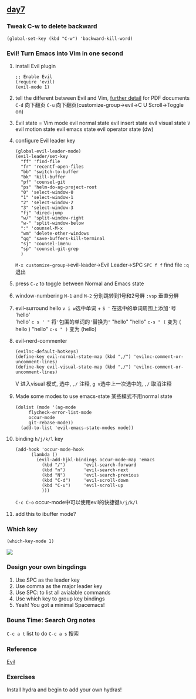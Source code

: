 ## [day7](https://github.com/emacs-china/Spacemacs-rocks/issues/77)

### Tweak C-w to delete backward

``` elisp
(global-set-key (kbd "C-w") 'backward-kill-word)
```

### Evil! Turn Emacs into Vim in one second

1. install Evil plugin

   ``` elisp
   ;; Enable Evil
   (require 'evil)
   (evil-mode 1)
   ```

2. tell the different between Evil and Vim, [further detail](https://github.com/emacs-evil/evil) for PDF documents
   `C-d` 向下翻页 `C-u` 向下翻页(customize-group->evil->C U Scroll->Toggle on)

3. Evil state = Vim mode
   evil normal state
   evil insert state
   evil visual state `V`
   evil motion state
   evil emacs state
   evil operator state (dw)

4. configure Evil leader key

   ``` elisp
   (global-evil-leader-mode)
   (evil-leader/set-key
     "ff" 'find-file
     "fr" 'recentf-open-files
     "bb" 'switch-to-buffer
     "bk" 'kill-buffer
     "pf" 'counsel-git
     "ps" 'helm-do-ag-project-root
     "0" 'select-window-0
     "1" 'select-window-1
     "2" 'select-window-2
     "3" 'select-window-3
     "fj" 'dired-jump
     "w/" 'split-window-right
     "w-" 'split-window-below
     ":" 'counsel-M-x
     "wm" 'delete-other-windows
     "qq" 'save-buffers-kill-terminal
     "sj" 'counsel-imenu
     "sp" 'counsel-git-grep
     )
   ```

   `M-x customize-group`->evil-leader->Evil Leader->SPC
   `SPC f f` find file  `:q` 退出

5. press `C-z` to toggle between Normal and Emacs state

6. window-numbering
   `M-1` and `M-2`  分别跳转到1号和2号屏
   `:vsp` 垂直分屏

7. evil-surround
   hello `v i w`选中单词 + `S '` 在选中的单词周围上添加`'`号 'hello'  
   'hello' `c s ' "` 将`'`包围的单词的`'`替换为`"`   "hello"
   "hello"  `c-s " (` 变为 ( hello )     "hello"  `c-s " )` 变为 (hello)   

8. evil-nerd-commenter

   ``` elisp
   (evilnc-default-hotkeys)
   (define-key evil-normal-state-map (kbd ",/") 'evilnc-comment-or-uncomment-lines)
   (define-key evil-visual-state-map (kbd ",/") 'evilnc-comment-or-uncomment-lines)
   ```

   V 进入visual 模式, 选中, `,/` 注释, `g v`选中上一次选中的, `,/` 取消注释

9. Made some modes to use emacs-state
   某些模式不用normal state

   ``` elisp
   (dolist (mode '(ag-mode
   		flycheck-error-list-mode
   		occur-mode
   		git-rebase-mode))
     (add-to-list 'evil-emacs-state-modes mode))
   ```

10. binding `h/j/k/l` key

    ``` elisp
    (add-hook 'occur-mode-hook
    	  (lambda ()
    	    (evil-add-hjkl-bindings occur-mode-map 'emacs
    	      (kbd "/")       'evil-search-forward
    	      (kbd "n")       'evil-search-next
    	      (kbd "N")       'evil-search-previous
    	      (kbd "C-d")     'evil-scroll-down
    	      (kbd "C-u")     'evil-scroll-up
    	      )))
    ```

    `C-c C-o` occur-mode中可以使用evil的快捷键`h/j/k/l`

11. add this to ibuffer mode?

### Which key

``` elisp
(which-key-mode 1)
```

![](https://cdn.jsdelivr.net/gh/lisatiy/picbed-lisatiy@master/img/2020/20200429180330.png)

### Design your own bingdings

1. Use SPC as the leader key
2. Use comma as the major leader key
3. Use SPC: to list all avialable commands
4. Use which key to group key bindings
5. Yeah! You got a minimal Spacemacs!

### Bouns Time: Search Org notes

`C-c a t` list to do  `C-c a s` 搜索

### Reference

[Evil](https://www.emacswiki.org/emacs/Evil)

### Exercises

Install hydra and begin to add your own hydras!